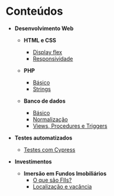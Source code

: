 # Conteúdos

- **Desenvolvimento Web**
  - **HTML e CSS**
    - [Display flex](programacao/html-css/flexbox.md)
    - [Responsividade](programacao/html-css/responsividade.md)

  - **PHP**
    - [Básico](programacao/php/Basico.md)
    - [Strings](programacao/php/Strings.md)

  - **Banco de dados**
    - [Básico](programacao/banco-de-dados/index.md)
    - [Normalização](programacao/banco-de-dados/normalizacao.md)
    - [Views, Procedures e Triggers](programacao/banco-de-dados/views_procedures_triggers.md)

- **Testes automatizados**
  - [Testes com Cypress](testes/cypress/index.md)

- **Investimentos**
  - **Imersão em Fundos Imobiliários**
    - [O que são FIIs?](financas/cursos/imersao-fiis/aula01-o-que-sao-fiis.md)
    - [Localização e vacância](financas/cursos/imersao-fiis/aula02-localizacao.md)